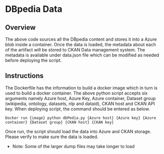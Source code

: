 # DBpedia Data
## Overview
The above code sources all the DBpedia content and stores it into a Azure blob inside a container. Once the data is loaded, the metadata about each of the artifact will be stored to CKAN Data management system. The metadata is available under data.json file which can be modified as needed before deploying the script.

## Instructions
The Dockerfile has the information to build a docker image which in turn is used to build a docker container. The above python script accepts six arguments namely Azure host, Azure Key, Azure container, Dataset group (wikipedia, ontology, datasets, nlp and dataid), CKAN host and CKAN API key.
When deploying script, the command should be entered as below.

`Docker run {image} python dbPedia.py {Azure host} {Azure key} {Azure container} {Dataset group} {CKAN host} {CKAN key}`

Once run, the script should load the data into Azure and CKAN storage. Please verify to make sure the data is loaded. 

* Note: Some of the larger dump files may take longer to load 

